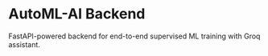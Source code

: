 # AutoML-AI Backend

FastAPI-powered backend for end-to-end supervised ML training with Groq assistant.